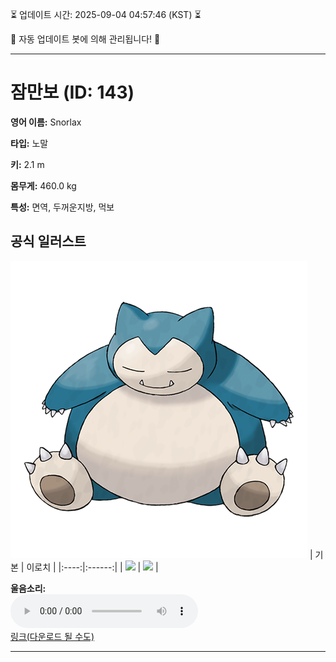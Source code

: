 
⏳ 업데이트 시간: 2025-09-04 04:57:46 (KST) ⏳

🤖 자동 업데이트 봇에 의해 관리됩니다! 🤖

---

# 잠만보 (ID: 143)
**영어 이름:** Snorlax

**타입:** 노말

**키:** 2.1 m

**몸무게:** 460.0 kg

**특성:** 면역, 두꺼운지방, 먹보

## 공식 일러스트
![](https://raw.githubusercontent.com/PokeAPI/sprites/master/sprites/pokemon/other/official-artwork/143.png)
| 기본 | 이로치 |
|:----:|:------:|
| <img src="http://play.pokemonshowdown.com/sprites/ani/snorlax.gif" width="200"> | <img src="http://play.pokemonshowdown.com/sprites/ani-shiny/snorlax.gif" width="200"> |

**울음소리:**<br><audio controls src="https://raw.githubusercontent.com/PokeAPI/cries/main/cries/pokemon/latest/143.ogg"></audio><br> [링크(다운로드 될 수도)](https://raw.githubusercontent.com/PokeAPI/cries/main/cries/pokemon/latest/143.ogg)


---
